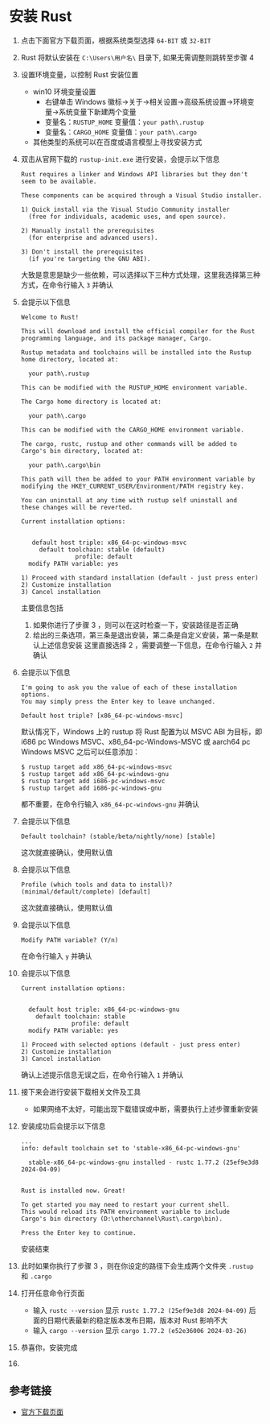 # 安装 Rust

1. 点击下面官方下载页面，根据系统类型选择 `64-BIT` 或 `32-BIT`
2. Rust 将默认安装在 `C:\Users\用户名\` 目录下, 如果无需调整则跳转至步骤 4
3. 设置环境变量，以控制 Rust 安装位置
   - win10 环境变量设置
     - 右键单击 Windows 徽标->关于->相关设置->高级系统设置->环境变量->系统变量下新建两个变量
     - 变量名：`RUSTUP_HOME` 变量值：`your path\.rustup`
     - 变量名：`CARGO_HOME` 变量值：`your path\.cargo`
   - 其他类型的系统可以在百度或语言模型上寻找安装方式
4. 双击从官网下载的 `rustup-init.exe` 进行安装，会提示以下信息

   ```
   Rust requires a linker and Windows API libraries but they don't seem to be available.

   These components can be acquired through a Visual Studio installer.

   1) Quick install via the Visual Studio Community installer
     (free for individuals, academic uses, and open source).

   2) Manually install the prerequisites
     (for enterprise and advanced users).

   3) Don't install the prerequisites
     (if you're targeting the GNU ABI).
   ```

   大致是意思是缺少一些依赖，可以选择以下三种方式处理，这里我选择第三种方式，在命令行输入 `3` 并确认

5. 会提示以下信息

   ```
   Welcome to Rust!

   This will download and install the official compiler for the Rust
   programming language, and its package manager, Cargo.

   Rustup metadata and toolchains will be installed into the Rustup
   home directory, located at:

     your path\.rustup

   This can be modified with the RUSTUP_HOME environment variable.

   The Cargo home directory is located at:

     your path\.cargo

   This can be modified with the CARGO_HOME environment variable.

   The cargo, rustc, rustup and other commands will be added to
   Cargo's bin directory, located at:

     your path\.cargo\bin

   This path will then be added to your PATH environment variable by
   modifying the HKEY_CURRENT_USER/Environment/PATH registry key.

   You can uninstall at any time with rustup self uninstall and
   these changes will be reverted.

   Current installation options:


      default host triple: x86_64-pc-windows-msvc
        default toolchain: stable (default)
                  profile: default
     modify PATH variable: yes

   1) Proceed with standard installation (default - just press enter)
   2) Customize installation
   3) Cancel installation
   ```

   主要信息包括

   1. 如果你进行了步骤 3 ，则可以在这时检查一下，安装路径是否正确
   2. 给出的三条选项，第三条是退出安装，第二条是自定义安装，第一条是默认上述信息安装
      这里直接选择 2 ，需要调整一下信息，在命令行输入 `2` 并确认

6. 会提示以下信息

   ```
   I'm going to ask you the value of each of these installation options.
   You may simply press the Enter key to leave unchanged.

   Default host triple? [x86_64-pc-windows-msvc]
   ```

   默认情况下，Windows 上的 rustup 将 Rust 配置为以 MSVC ABI 为目标，即 i686 pc Windows MSVC、x86_64-pc-Windows-MSVC 或 aarch64 pc Windows MSVC
   之后可以任意添加：

   ```
   $ rustup target add x86_64-pc-windows-msvc
   $ rustup target add x86_64-pc-windows-gnu
   $ rustup target add i686-pc-windows-msvc
   $ rustup target add i686-pc-windows-gnu
   ```

   都不重要，在命令行输入 `x86_64-pc-windows-gnu` 并确认

7. 会提示以下信息

   ```
   Default toolchain? (stable/beta/nightly/none) [stable]
   ```

   这次就直接确认，使用默认值

8. 会提示以下信息

   ```
   Profile (which tools and data to install)? (minimal/default/complete) [default]
   ```

   这次就直接确认，使用默认值

9. 会提示以下信息

   ```
   Modify PATH variable? (Y/n)
   ```

   在命令行输入 `y` 并确认

10. 会提示以下信息

    ```
    Current installation options:


      default host triple: x86_64-pc-windows-gnu
        default toolchain: stable
                  profile: default
      modify PATH variable: yes

    1) Proceed with selected options (default - just press enter)
    2) Customize installation
    3) Cancel installation
    ```

    确认上述提示信息无误之后，在命令行输入 `1` 并确认

11. 接下来会进行安装下载相关文件及工具
    - 如果网络不太好，可能出现下载错误或中断，需要执行上述步骤重新安装
12. 安装成功后会提示以下信息

    ```
    ...
    info: default toolchain set to 'stable-x86_64-pc-windows-gnu'

      stable-x86_64-pc-windows-gnu installed - rustc 1.77.2 (25ef9e3d8 2024-04-09)


    Rust is installed now. Great!

    To get started you may need to restart your current shell.
    This would reload its PATH environment variable to include
    Cargo's bin directory (D:\otherchannel\Rust\.cargo\bin).

    Press the Enter key to continue.
    ```

    安装结束

13. 此时如果你执行了步骤 3 ，则在你设定的路径下会生成两个文件夹 `.rustup` 和 `.cargo`
14. 打开任意命令行页面
    - 输入 `rustc --version`
      显示 `rustc 1.77.2 (25ef9e3d8 2024-04-09)` 后面的日期代表最新的稳定版本发布日期，版本对 Rust 影响不大
    - 输入 `cargo --version`
      显示 `cargo 1.77.2 (e52e36006 2024-03-26)`
15. 恭喜你，安装完成
16.

## 参考链接

- [官方下载页面](https://www.rust-lang.org/tools/install)
